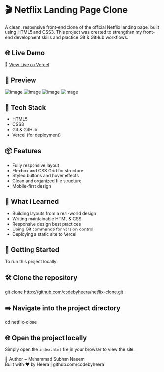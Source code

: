 # 🎬 Netflix Landing Page Clone

A clean, responsive front-end clone of the official Netflix landing page, built using HTML5 and CSS3. This project was created to strengthen my front-end development skills and practice Git & GitHub workflows.

## 🌐 Live Demo

🔗 [View Live on Vercel](https://clone-by-subhan.vercel.app/)

## 📸 Preview

![image](https://github.com/user-attachments/assets/2d1fd919-565f-4e01-99b7-eae1aed08538)
![image](https://github.com/user-attachments/assets/7683588e-9907-4ac6-a9ba-e250adf6d61d)
![image](https://github.com/user-attachments/assets/586fd12e-0387-4a8c-a8e4-697d05d3c9f2)
![image](https://github.com/user-attachments/assets/01883f00-8a31-4608-af1a-84d4641df45b)


## 🚀 Tech Stack

- HTML5
- CSS3
- Git & GitHub
- Vercel (for deployment)

## 📦 Features

- Fully responsive layout
- Flexbox and CSS Grid for structure
- Styled buttons and hover effects
- Clean and organized file structure
- Mobile-first design

## 🧠 What I Learned

- Building layouts from a real-world design
- Writing maintainable HTML & CSS
- Responsive design best practices
- Using Git commands for version control
- Deploying a static site to Vercel

## 📁 Getting Started

To run this project locally:

## 🛠 Clone the repository
git clone https://github.com/codebyheera/netflix-clone.git

## ➡️ Navigate into the project directory
cd netflix-clone

## 🌐 Open the project locally
Simply open the `index.html` file in your browser to view the site.

👤 Author
~ Muhammad Subhan Naeem <br>
Built with ❤️ by Heera | github.com/codebyheera

